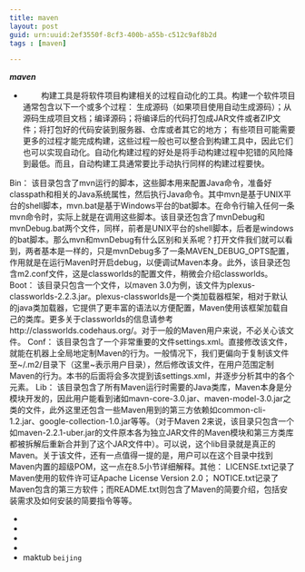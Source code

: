 ```yaml
---
title: maven
layout: post
guid: urn:uuid:2ef3550f-8cf3-400b-a55b-c512c9af8b2d
tags : [maven]

---
```




**_maven_**
    
-   &emsp;&emsp; 构建工具是将软件项目构建相关的过程自动化的工具。构建一个软件项目通常包含以下一个或多个过程：
生成源码（如果项目使用自动生成源码）；从源码生成项目文档；编译源码；将编译后的代码打包成JAR文件或者ZIP文件；将打包好的代码安装到服务器、仓库或者其它的地方； 有些项目可能需要更多的过程才能完成构建，这些过程一般也可以整合到构建工具中，因此它们也可以实现自动化。自动化构建过程的好处是将手动构建过程中犯错的风险降到最低。而且，自动构建工具通常要比手动执行同样的构建过程要快。

Bin： 该目录包含了mvn运行的脚本，这些脚本用来配置Java命令，准备好classpath和相关的Java系统属性，然后执行Java命令。其中mvn是基于UNIX平台的shell脚本，mvn.bat是基于Windows平台的bat脚本。在命令行输入任何一条mvn命令时，实际上就是在调用这些脚本。该目录还包含了mvnDebug和mvnDebug.bat两个文件，同样，前者是UNIX平台的shell脚本，后者是windows的bat脚本。那么mvn和mvnDebug有什么区别和关系呢？打开文件我们就可以看到，两者基本是一样的，只是mvnDebug多了一条MAVEN_DEBUG_OPTS配置，作用就是在运行Maven时开启debug，以便调试Maven本身。此外，该目录还包含m2.conf文件，这是classworlds的配置文件，稍微会介绍classworlds。
Boot： 该目录只包含一个文件，以maven 3.0为例，该文件为plexus-classworlds-2.2.3.jar。plexus-classworlds是一个类加载器框架，相对于默认的java类加载器，它提供了更丰富的语法以方便配置，Maven使用该框架加载自己的类库。更多关于classworlds的信息请参考http://classworlds.codehaus.org/。对于一般的Maven用户来说，不必关心该文件。
Conf： 该目录包含了一个非常重要的文件settings.xml。直接修改该文件，就能在机器上全局地定制Maven的行为。一般情况下，我们更偏向于复制该文件至~/.m2/目录下（这里~表示用户目录），然后修改该文件，在用户范围定制Maven的行为。本书的后面将会多次提到该settings.xml，并逐步分析其中的各个元素。 
Lib： 该目录包含了所有Maven运行时需要的Java类库，Maven本身是分模块开发的，因此用户能看到诸如mavn-core-3.0.jar、maven-model-3.0.jar之类的文件，此外这里还包含一些Maven用到的第三方依赖如common-cli-1.2.jar、google-collection-1.0.jar等等。（对于Maven 2来说，该目录只包含一个如maven-2.2.1-uber.jar的文件原本各为独立JAR文件的Maven模块和第三方类库都被拆解后重新合并到了这个JAR文件中）。可以说，这个lib目录就是真正的Maven。关于该文件，还有一点值得一提的是，用户可以在这个目录中找到Maven内置的超级POM，这一点在8.5小节详细解释。其他： LICENSE.txt记录了Maven使用的软件许可证Apache License Version 2.0； NOTICE.txt记录了Maven包含的第三方软件；而README.txt则包含了Maven的简要介绍，包括安装需求及如何安装的简要指令等等。  
    
    
    
    

   
-   
-   
-   
-   
-   <a>maktub</a> `beijing`